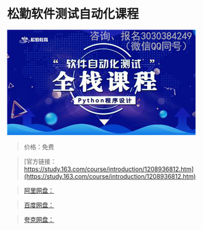 # 松勤软件测试自动化课程

![img](../../../assets/study163/free/78ab97e49f7b4f37aab4a46cfbbe3c72.jpg)

> 价格：免费

> [官方链接：https://study.163.com/course/introduction/1208936812.htm](https://study.163.com/course/introduction/1208936812.htm)

> [阿里网盘：]()

> [百度网盘：]()

> [夸克网盘：]()
